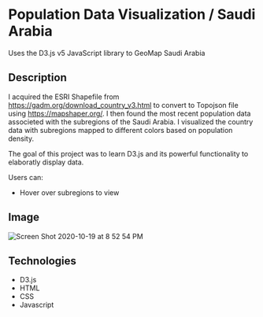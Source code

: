 # Population Data Visualization / Saudi Arabia

Uses the D3.js v5 JavaScript library to GeoMap Saudi Arabia


## Description

I acquired the ESRI Shapefile from https://gadm.org/download_country_v3.html to convert to Topojson file using https://mapshaper.org/. I then found the most recent population data associeted with the subregions of the Saudi Arabia. I visualized the country data with subregions mapped to different colors based on population density. 

The goal of this project was to learn D3.js and its powerful functionality to elaboratly display data.

Users can:
  - Hover over subregions to view 

## Image

![Screen Shot 2020-10-19 at 8 52 54 PM](https://user-images.githubusercontent.com/46305741/96538351-340d4a00-124d-11eb-90c3-543d026cd559.png)

## Technologies

- D3.js
- HTML
- CSS
- Javascript
